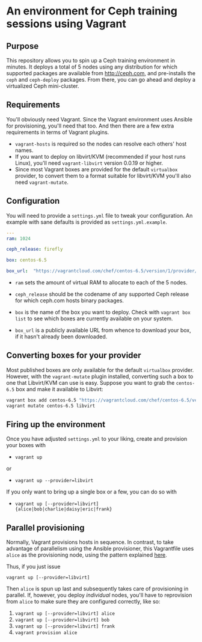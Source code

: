 # An environment for Ceph training sessions using Vagrant

## Purpose

This repository allows you to spin up a Ceph training environment in
minutes. It deploys a total of 5 nodes using any distribution for
which supported packages are available from http://ceph.com, and
pre-installs the `ceph` and `ceph-deploy` packages. From there, you
can go ahead and deploy a virtualized Ceph mini-cluster.

## Requirements

You'll obviously need Vagrant. Since the Vagrant environment uses
Ansible for provisioning, you'll need that too. And then there are a
few extra requirements in terms of Vagrant plugins.

* `vagrant-hosts` is required so the nodes can resolve each others'
  host names.
* If you want to deploy on libvirt/KVM (recommended if your host runs
  Linux), you'll need `vagrant-libvirt` version 0.0.19 or higher.
* Since most Vagrant boxes are provided for the default `virtualbox`
  provider, to convert them to a format suitable for libvirt/KVM
  you'll also need `vagrant-mutate`.

## Configuration

You will need to provide a `settings.yml` file to tweak your
configuration. An example with sane defaults is provided as `settings.yml.example`.

```yaml
---
ram: 1024

ceph_release: firefly

box: centos-6.5

box_url:  "https://vagrantcloud.com/chef/centos-6.5/version/1/provider/virtualbox.box"
```

* `ram` sets the amount of virtual RAM to allocate to each of the 5
nodes.

* `ceph_release` should be the codename of any supported Ceph release
  for which ceph.com hosts binary packages.

* `box` is the name of the box you want to deploy. Check with `vagrant
  box list` to see which boxes are currently available on your system.

* `box_url` is a publicly available URL from whence to download your
  box, if it hasn't already been downloaded.


## Converting boxes for your provider

Most published boxes are only available for the default `virtualbox`
provider. However, with the `vagrant-mutate` plugin installed,
converting such a box to one that Libvirt/KVM can use is easy. Suppose
you want to grab the `centos-6.5` box and make it available to
Libvirt:

```bash
vagrant box add centos-6.5 "https://vagrantcloud.com/chef/centos-6.5/version/1/provider/virtualbox.box"
vagrant mutate centos-6.5 libvirt
```

## Firing up the environment

Once you have adjusted `settings.yml` to your liking, create and
provision your boxes with

* `vagrant up`

or

* `vagrant up --provider=libvirt`

If you only want to bring up a single box or a few, you can do so with

* `vagrant up [--provider=libvirt] {alice|bob|charlie|daisy|eric|frank}`


## Parallel provisioning

Normally, Vagrant provisions hosts in sequence. In contrast, to take
advantage of parallelism using the Ansible provisioner, this
Vagrantfile uses `alice` as the provisioning node, using the pattern
explained
[here](https://docs.vagrantup.com/v2/provisioning/ansible.html).

Thus, if you just issue

	vagrant up [--provider=libvirt]

Then `alice` is spun up last and subsequently takes care of
provisioning in parallel. If, however, you deploy *individual* nodes,
you'll have to reprovision from `alice` to make sure they are
configured correctly, like so:

1. `vagrant up [--provider=libvirt] alice`
2. `vagrant up [--provider=libvirt] bob`
3. `vagrant up [--provider=libvirt] frank`
4. `vagrant provision alice`
